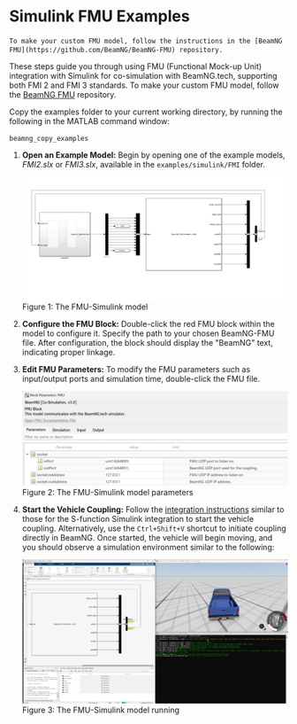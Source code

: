 # Simulink FMU Examples

```{tip}
To make your custom FMU model, follow the instructions in the [BeamNG FMU](https://github.com/BeamNG/BeamNG-FMU) repository.
```

These steps guide you through using FMU (Functional Mock-up Unit) integration with Simulink for co-simulation with BeamNG.tech, supporting both FMI 2 and FMI 3 standards. To make your custom FMU model, follow the [BeamNG FMU](https://github.com/BeamNG/BeamNG-FMU) repository. 

Copy the examples folder to your current working directory, by running the following in the MATLAB command window:

```
beamng_copy_examples
```

1. **Open an Example Model:**
   Begin by opening one of the example models, *FMI2.slx* or *FMI3.slx*, available in the `examples/simulink/FMI` folder.

   ![FMU-Simulink Model](media/FMI.png)
    Figure 1: The FMU-Simulink model

2. **Configure the FMU Block:**
   Double-click the red FMU block within the model to configure it. Specify the path to your chosen BeamNG-FMU file. After configuration, the block should display the "BeamNG" text, indicating proper linkage.

3. **Edit FMU Parameters:**
   To modify the FMU parameters such as input/output ports and simulation time, double-click the FMU file. 

   ![FMU Parameters](media/fmu_parameters.png)
    Figure 2: The FMU-Simulink model parameters

4. **Start the Vehicle Coupling:**
   Follow the [integration instructions](simulink/fmu.md#set-up-the-fmu-co-simulation) similar to those for the S-function Simulink integration to start the vehicle coupling. Alternatively, use the `Ctrl+Shift+V` shortcut to initiate coupling directly in BeamNG. Once started, the vehicle will begin moving, and you should observe a simulation environment similar to the following:

   ![Running FMU-Simulink Integration](media/fmu_simulink_running.jpg)
    Figure 3: The FMU-Simulink model running
